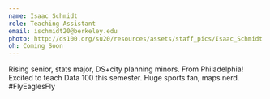 ```yaml
---
name: Isaac Schmidt
role: Teaching Assistant
email: ischmidt20@berkeley.edu
photo: http://ds100.org/su20/resources/assets/staff_pics/Isaac_Schmidt.jpg
oh: Coming Soon
---
```


Rising senior, stats major, DS+city planning minors. From Philadelphia! Excited to teach Data 100 this semester. Huge sports fan, maps nerd. #FlyEaglesFly
